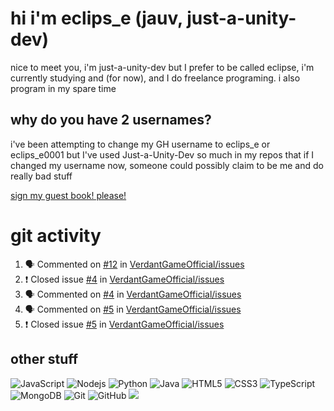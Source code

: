 # hi i'm eclips_e (jauv, just-a-unity-dev)
nice to meet you, i'm just-a-unity-dev but I prefer to be called eclipse, i'm currently studying and (for now), and I do freelance programing. i also program in my spare time

## why do you have 2 usernames?
i've been attempting to change my GH username to eclips_e or eclips_e0001 but I've used Just-a-Unity-Dev so much in my repos that if I changed my username now, someone could possibly claim to be me and do really bad stuff

[sign my guest book! please!](https://github.com/Just-a-Unity-Dev/Just-a-Unity-Dev/issues/new?&body=Sign%20my%20guest%20book%20by%20placing%20your%20name%20in%20the%20title,%20how%27d%20you%20get%20to%20this%20page%20and%20why?%20Don%27t%20forget%20you%20have%20an%20entire%20notebook%20in%20your%20hands!)


# git activity
<!--START_SECTION:activity-->
1. 🗣 Commented on [#12](https://github.com/VerdantGameOfficial/issues/issues/12) in [VerdantGameOfficial/issues](https://github.com/VerdantGameOfficial/issues)
2. ❗️ Closed issue [#4](https://github.com/VerdantGameOfficial/issues/issues/4) in [VerdantGameOfficial/issues](https://github.com/VerdantGameOfficial/issues)
3. 🗣 Commented on [#4](https://github.com/VerdantGameOfficial/issues/issues/4) in [VerdantGameOfficial/issues](https://github.com/VerdantGameOfficial/issues)
4. 🗣 Commented on [#5](https://github.com/VerdantGameOfficial/issues/issues/5) in [VerdantGameOfficial/issues](https://github.com/VerdantGameOfficial/issues)
5. ❗️ Closed issue [#5](https://github.com/VerdantGameOfficial/issues/issues/5) in [VerdantGameOfficial/issues](https://github.com/VerdantGameOfficial/issues)
<!--END_SECTION:activity-->

## other stuff

![JavaScript](https://img.shields.io/badge/-JavaScript-black?style=flat-square&logo=javascript)
![Nodejs](https://img.shields.io/badge/-Nodejs-black?style=flat-square&logo=Node.js)
![Python](https://img.shields.io/badge/-Python-black?style=flat-square&logo=Python)
![Java](https://img.shields.io/badge/-java-E34A86?style=flat-square&logo=java)
![HTML5](https://img.shields.io/badge/-HTML5-E34F26?style=flat-square&logo=html5&logoColor=white)
![CSS3](https://img.shields.io/badge/-CSS3-1572B6?style=flat-square&logo=css3)
![TypeScript](https://img.shields.io/badge/-TypeScript-007ACC?style=flat-square&logo=typescript)
![MongoDB](https://img.shields.io/badge/-MongoDB-black?style=flat-square&logo=mongodb)
![Git](https://img.shields.io/badge/-Git-black?style=flat-square&logo=git)
![GitHub](https://img.shields.io/badge/-GitHub-181717?style=flat-square&logo=github)
![](https://github-profile-summary-cards.vercel.app/api/cards/profile-details?username=Just-a-Unity-Dev&theme=solarized_dark)
